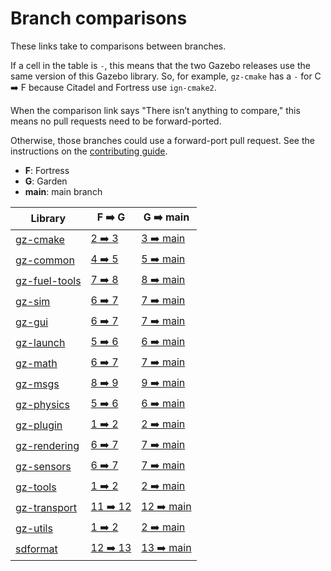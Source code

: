 # Branch comparisons

These links take to comparisons between branches.

If a cell in the table is `-`, this means that the two Gazebo releases use
the same version of this Gazebo library. So, for example, `gz-cmake` has a
`-` for C ➡️  F because Citadel and Fortress use `ign-cmake2`.

When the comparison link says "There isn’t anything to compare," this means
no pull requests need to be forward-ported.

Otherwise, those branches could use a forward-port pull request.
See the instructions on the
[contributing guide](contributing.md#process).

* **F**: Fortress
* **G**: Garden
* **main**: main branch

Library                        | F ➡️  G                         | G ➡️  main
------------------------------ | ------------------------------- | ---------------------------------
[gz-cmake][gz-cmake]           | [2 ➡️  3][gz-cmake-2-3]         | [3 ➡️  main][gz-cmake-main]
[gz-common][gz-common]         | [4 ➡️  5][gz-common-4-5]        | [5 ➡️  main][gz-common-main]
[gz-fuel-tools][gz-fuel-tools] | [7 ➡️  8][gz-fuel-tools-7-8]    | [8 ➡️  main][gz-fuel-tools-main]
[gz-sim][gz-sim]               | [6 ➡️  7][gz-sim-6-7]           | [7 ➡️  main][gz-sim-main]
[gz-gui][gz-gui]               | [6 ➡️  7][gz-gui-6-7]           | [7 ➡️  main][gz-gui-main]
[gz-launch][gz-launch]         | [5 ➡️  6][gz-launch-5-6]        | [6 ➡️  main][gz-launch-main]
[gz-math][gz-math]             | [6 ➡️  7][gz-math-6-7]          | [7 ➡️  main][gz-math-main]
[gz-msgs][gz-msgs]             | [8 ➡️  9][gz-msgs-8-9]          | [9 ➡️  main][gz-msgs-main]
[gz-physics][gz-physics]       | [5 ➡️  6][gz-physics-5-6]       | [6 ➡️  main][gz-physics-main]
[gz-plugin][gz-plugin]         | [1 ➡️  2][gz-plugin-1-2]        | [2 ➡️  main][gz-plugin-main]
[gz-rendering][gz-rendering]   | [6 ➡️  7][gz-rendering-6-7]     | [7 ➡️  main][gz-rendering-main]
[gz-sensors][gz-sensors]       | [6 ➡️  7][gz-sensors-6-7]       | [7 ➡️  main][gz-sensors-main]
[gz-tools][gz-tools]           | [1 ➡️  2][gz-tools-1-2]         | [2 ➡️  main][gz-tools-main]
[gz-transport][gz-transport]   | [11 ➡️  12][gz-transport-11-12] | [12 ➡️  main][gz-transport-main]
[gz-utils][gz-utils]           | [1 ➡️  2][gz-utils-1-2]         | [2 ➡️  main][gz-utils-main]
[sdformat][sdformat]           | [12 ➡️  13][sdformat-12-13]     | [13 ➡️  main][sdformat-main]

[gz-cmake]: https://github.com/gazebosim/gz-cmake
[gz-cmake-2-3]: https://github.com/gazebosim/gz-cmake/compare/gz-cmake3...ign-cmake2
[gz-cmake-main]: https://github.com/gazebosim/gz-cmake/compare/main...gz-cmake3

[gz-common]: https://github.com/gazebosim/gz-common
[ign-common-3-4]: https://github.com/gazebosim/gz-common/compare/ign-common4...ign-common3
[gz-common-4-5]: https://github.com/gazebosim/gz-common/compare/gz-common5...ign-common4
[gz-common-main]: https://github.com/gazebosim/gz-common/compare/main...gz-common5

[gz-fuel-tools]: https://github.com/gazebosim/gz-fuel-tools
[ign-fuel-tools-4-7]: https://github.com/gazebosim/gz-fuel-tools/compare/ign-fuel-tools7...ign-fuel-tools4
[gz-fuel-tools-7-8]: https://github.com/gazebosim/gz-fuel-tools/compare/gz-fuel-tools8...ign-fuel-tools7
[gz-fuel-tools-main]: https://github.com/gazebosim/gz-fuel-tools/compare/main...gz-fuel-tools8

[gz-sim]: https://github.com/gazebosim/gz-sim
[gz-sim-6-7]: https://github.com/gazebosim/gz-sim/compare/gz-sim7...ign-gazebo6
[gz-sim-main]: https://github.com/gazebosim/gz-sim/compare/main...gz-sim7

[gz-gui]: https://github.com/gazebosim/gz-gui
[gz-gui-6-7]: https://github.com/gazebosim/gz-gui/compare/gz-gui7...ign-gui6
[gz-gui-main]: https://github.com/gazebosim/gz-gui/compare/main...gz-gui7

[gz-launch]: https://github.com/gazebosim/gz-launch
[gz-launch-5-6]: https://github.com/gazebosim/gz-launch/compare/gz-launch6...ign-launch5
[gz-launch-main]: https://github.com/gazebosim/gz-launch/compare/main...gz-launch6

[gz-math]: https://github.com/gazebosim/gz-math
[gz-math-6-7]: https://github.com/gazebosim/gz-math/compare/gz-math7...ign-math6
[gz-math-main]: https://github.com/gazebosim/gz-math/compare/main...gz-math7

[gz-msgs]: https://github.com/gazebosim/gz-msgs
[ign-msgs-5-8]: https://github.com/gazebosim/gz-msgs/compare/ign-msgs8...ign-msgs5
[gz-msgs-8-9]: https://github.com/gazebosim/gz-msgs/compare/gz-msgs9...ign-msgs8
[gz-msgs-main]: https://github.com/gazebosim/gz-msgs/compare/main...gz-msgs9

[gz-physics]: https://github.com/gazebosim/gz-physics
[gz-physics-5-6]: https://github.com/gazebosim/gz-physics/compare/gz-physics6...ign-physics5
[gz-physics-main]: https://github.com/gazebosim/gz-physics/compare/main...ign-physics6

[gz-plugin]: https://github.com/gazebosim/gz-plugin
[gz-plugin-1-2]: https://github.com/gazebosim/gz-plugin/compare/gz-plugin2...ign-plugin1
[gz-plugin-main]: https://github.com/gazebosim/gz-plugin/compare/main...gz-plugin2

[gz-rendering]: https://github.com/gazebosim/gz-rendering
[gz-rendering-6-7]: https://github.com/gazebosim/gz-rendering/compare/gz-rendering7...ign-rendering6
[gz-rendering-main]: https://github.com/gazebosim/gz-rendering/compare/main...gz-rendering7

[gz-sensors]: https://github.com/gazebosim/gz-sensors
[gz-sensors-6-7]: https://github.com/gazebosim/gz-sensors/compare/gz-sensors7...ign-sensors6
[gz-sensors-main]: https://github.com/gazebosim/gz-sensors/compare/main...gz-sensors7

[gz-tools]: https://github.com/gazebosim/gz-tools
[gz-tools-1-2]: https://github.com/gazebosim/gz-tools/compare/gz-tools2...ign-tools1
[gz-tools-main]: https://github.com/gazebosim/gz-tools/compare/main...gz-tools2

[gz-transport]: https://github.com/gazebosim/gz-transport
[ign-transport-8-11]: https://github.com/gazebosim/gz-transport/compare/ign-transport11...ign-transport8
[gz-transport-11-12]: https://github.com/gazebosim/gz-transport/compare/gz-transport12...ign-transport11
[gz-transport-main]: https://github.com/gazebosim/gz-transport/compare/main...gz-transport12

[gz-utils]: https://github.com/gazebosim/gz-utils
[gz-utils-1-2]: https://github.com/gazebosim/gz-utils/compare/gz-utils2...ign-utils1
[gz-utils-main]: https://github.com/gazebosim/gz-utils/compare/main...gz-utils2

[sdformat]: https://github.com/osrf/sdformat
[sdformat-9-12]: https://github.com/osrf/sdformat/compare/sdf12...sdf9
[sdformat-12-13]: https://github.com/osrf/sdformat/compare/sdf13...sdf12
[sdformat-main]: https://github.com/osrf/sdformat/compare/main...sdf13
